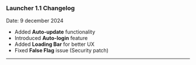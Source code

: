 ### **Launcher 1.1 Changelog**

Date: 9 december 2024

- Added **Auto-update** functionality
- Introduced **Auto-login** feature
- Added **Loading Bar** for better UX
- Fixed **False Flag** issue (Security patch)

---